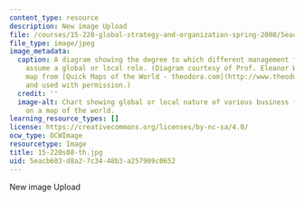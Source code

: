 ```yaml
---
content_type: resource
description: New image Upload
file: /courses/15-220-global-strategy-and-organization-spring-2008/5eacb603d8a27c3448b3a257909c0652_15-220s08-th.jpg
file_type: image/jpeg
image_metadata:
  caption: A diagram showing the degree to which different management functions must
    assume a global or local role. (Diagram courtesy of Prof. Eleanor Westney; background
    map from [Quick Maps of the World - theodora.com](http://www.theodora.com/maps/)
    and used with permission.)
  credit: ''
  image-alt: Chart showing global or local nature of various business functions overlaid
    on a map of the world.
learning_resource_types: []
license: https://creativecommons.org/licenses/by-nc-sa/4.0/
ocw_type: OCWImage
resourcetype: Image
title: 15-220s08-th.jpg
uid: 5eacb603-d8a2-7c34-48b3-a257909c0652
---
```

New image Upload